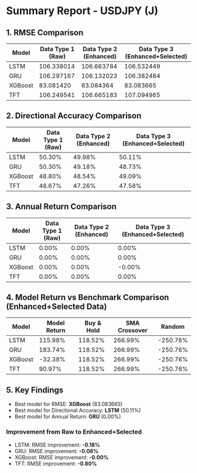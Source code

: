 # Summary Report - USDJPY (J)

## 1. RMSE Comparison

| Model | Data Type 1 (Raw) | Data Type 2 (Enhanced) | Data Type 3 (Enhanced+Selected) |
|-------|-------------------|------------------------|--------------------------------|
| LSTM | 106.338014 | 106.663784 | 106.532449 | 
| GRU | 106.297167 | 106.132023 | 106.382484 | 
| XGBoost | 83.081420 | 83.084364 | 83.083665 | 
| TFT | 106.249541 | 106.665183 | 107.094965 | 

## 2. Directional Accuracy Comparison

| Model | Data Type 1 (Raw) | Data Type 2 (Enhanced) | Data Type 3 (Enhanced+Selected) |
|-------|-------------------|------------------------|--------------------------------|
| LSTM | 50.30% | 49.98% | 50.11% | 
| GRU | 50.30% | 49.18% | 48.73% | 
| XGBoost | 48.80% | 48.54% | 49.09% | 
| TFT | 48.67% | 47.26% | 47.58% | 

## 3. Annual Return Comparison

| Model | Data Type 1 (Raw) | Data Type 2 (Enhanced) | Data Type 3 (Enhanced+Selected) |
|-------|-------------------|------------------------|--------------------------------|
| LSTM | 0.00% | 0.00% | 0.00% | 
| GRU | 0.00% | 0.00% | 0.00% | 
| XGBoost | 0.00% | 0.00% | -0.00% | 
| TFT | 0.00% | 0.00% | 0.00% | 

## 4. Model Return vs Benchmark Comparison (Enhanced+Selected Data)

| Model | Model Return | Buy & Hold | SMA Crossover | Random |
|-------|-------------|-----------|---------------|--------|
| LSTM | 115.98% | 118.52% | 266.99% | -250.76% |
| GRU | 183.74% | 118.52% | 266.99% | -250.76% |
| XGBoost | -32.38% | 118.52% | 266.99% | -250.76% |
| TFT | 90.97% | 118.52% | 266.99% | -250.76% |

## 5. Key Findings

- Best model for RMSE: **XGBoost** (83.083665)
- Best model for Directional Accuracy: **LSTM** (50.11%)
- Best model for Annual Return: **GRU** (0.00%)

### Improvement from Raw to Enhanced+Selected

- LSTM: RMSE improvement: **-0.18%**
- GRU: RMSE improvement: **-0.08%**
- XGBoost: RMSE improvement: **-0.00%**
- TFT: RMSE improvement: **-0.80%**
